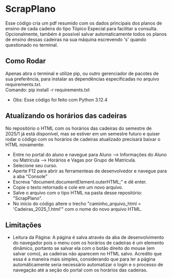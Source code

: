 # ScrapPlano
Esse código cria um pdf resumido com os dados principais dos planos de ensino de cada cadeira do tipo Tópico Especial para facilitar a consulta. 
Opcionalmente, também é possível salvar automaticamente todos os planos de ensino dessas cadeiras na sua máquina escrevendo 's' quando questionado no terminal.

## Como Rodar
Apenas abra o terminal e utilize pip, ou outro gerenciador de pacotes de sua preferência, para instalar as dependências especificadas no arquivo requirements.txt.  
Comando: pip install -r requirements.txt

* Obs: Esse código foi feito com Python 3.12.4

## Atualizando os horários das cadeiras
No repositório o HTML com os horários das cadeiras do semestre de 2025/1 já está disponível, mas se estiver em um semestre futuro e quiser rodar o código com os horários de cadeiras atualizado precisará baixar o HTML novamente:
 - Entre no portal do aluno e navegue para Aluno --> Informações do Aluno ou Matrícula --> Horários e Vagas por Grupo de Matrícula.
 - Selecione seu curso.
 - Aperte F12 para abrir as ferramenteas de desenvolvedor e navegue para a aba "Console"
 - Escreva "document.documentElement.outerHTML;" e dê enter.
 - Copie o texto retornado e cole em um novo arquivo.
 - Salve o arquivo com o tipo HTML na pasta desse repositório: "ScrapPlano".
 - No início do código altere o trecho "caminho_arquivo_html = 'Cadeiras_2025_1.html'" com o nome do novo arquivo HTML.

 ## Limitações
 - Leitura da Página:
 A página é salva através da aba de desenvolvimento do navegador pois o menu com os horários de cadeiras é um elemento dinâmico, portanto se salvar ela com o botão direito do mouse (em salvar como), as cadeiras não aparecem no HTML salvo. Acredito que essa é a maneira mais simples, considerando que para ler a página automáticamente seria necessário automatizar o login e o processo de navegação até a seção do portal com os horários das cadeiras.
